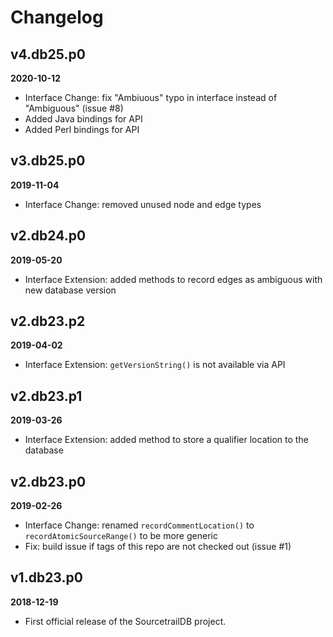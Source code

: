 # Changelog

## v4.db25.p0

**2020-10-12**

* Interface Change: fix "Ambiuous" typo in interface instead of "Ambiguous" (issue #8)
* Added Java bindings for API
* Added Perl bindings for API


## v3.db25.p0

**2019-11-04**

* Interface Change: removed unused node and edge types


## v2.db24.p0

**2019-05-20**

* Interface Extension: added methods to record edges as ambiguous with new database version


## v2.db23.p2

**2019-04-02**

* Interface Extension: `getVersionString()` is not available via API


## v2.db23.p1

**2019-03-26**

* Interface Extension: added method to store a qualifier location to the database


## v2.db23.p0

**2019-02-26**

* Interface Change: renamed `recordCommentLocation()` to `recordAtomicSourceRange()` to be more generic
* Fix: build issue if tags of this repo are not checked out (issue #1)


## v1.db23.p0

**2018-12-19**

* First official release of the SourcetrailDB project.
